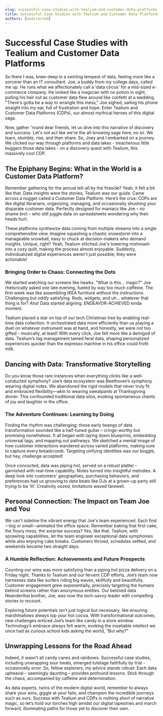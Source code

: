 ```yaml
---
slug: successful-case-studies-with-tealium-and-customer-data-platforms
title: Successful Case Studies with Tealium and Customer Data Platforms
authors: [undirected]
---
```



# Successful Case Studies with Tealium and Customer Data Platforms

So there I was, knee-deep in a swirling tempest of data, feeling more like a sorcerer than an IT consultant. Joe, a buddy from my college days, called me up. He runs what we affectionately call a 'data circus' for a mid-sized e-commerce company. He looked like a magician with no potion in sight, pulling his hair out as customer data flew around like confetti at a wedding. "There's gotta be a way to wrangle this mess," Joe sighed, sailing his phone straight into my ear, full of frustration and hope. Enter Tealium and Customer Data Platforms (CDPs), our almost mythical heroes of this digital saga. 

Now, gather 'round dear friends, let us dive into this narrative of discovery and success. Let's not act like we're the all-knowing sage here, no sir. We learn, stumble, rise, and then share. So, Joey and I embarked on a journey. We clicked our way through platforms and data lakes - treacherous little buggers those data lakes - on a discovery quest with Tealium, this massively cool CDP. 

## The Epiphany Begins: What in the World is a Customer Data Platform?

Remember gathering for the annual tell-all by the fireside? Yeah, it felt a bit like that. Data insights were the stories; Tealium was our guide. Came across a nugget called a Customer Data Platform. Here’s the crux: CDPs are like digital librarians, organizing, managing, and occasionally shushing your disparate customer data. Perfectly designed for maniacs like Joe – no shame bro! – who still juggle data on spreadsheets wondering why their heads hurt. 

These platforms synthesize data coming from multiple streams into a single comprehensible view. Imagine squashing a chaotic snowstorm into a manageable snowball, easy to chuck at decision-makers who demand insights. Unique, right? Yeah, Tealium stitched Joe's towering mishmash into a cozy quilt, making the process almost enjoyable. Suddenly, individualized digital experiences weren’t just possible; they were actionable!

### Bringing Order to Chaos: Connecting the Dots

We started watching our screens like hawks. "What is this... magic?" Joe rhetorically asked one late evening, fueled by way too much caffeine. The first week was like assembling IKEA furniture without the instructions. Challenging but oddly satisfying. Rods, widgets, and uh... whatever that thing is for? Aha! Data started aligning. ENDEAVOR-ACHIEVED kinda moment. 

Tealium placed a star on top of our tech Christmas tree by enabling real-time data collection. It orchestrated data more efficiently than us playing a duet on whatever instrument was at hand, and honestly, we were not too gifted - musically, at least! With every click, Joe felt more like a demigod of data. Tealium’s tag management tamed feral data, shaping personalized experiences quicker than the espresso machine in his office could froth milk.

## Dancing with Data: Transformative Storytelling

Do you know those rare instances when everything clicks like a well-conducted symphony? Joe’s data ecosystem was Beethoven’s symphony wearing digital notes. We abandoned the rigid models that never truly fit and embraced flexibility—akin to wearing sweatpants at Thanksgiving dinner. This confounded traditional data silos, evoking spontaneous chants of joy and laughter in the office. 

### The Adventure Continues: Learning by Doing

Finding the rhythm was challenging; those early twangs of data transformation sounded like a half-tuned guitar – cringe-worthy but promising nonetheless. It all began with laying down blueprints,  embedding universal tags, and mapping out pathways. We sketched a mental image of how customer interactions wandered across varied platforms, making sure to capture every breadcrumb. Targeting unifying identities was our boggle, but hey, challenge accepted! 

Once concocted, data was piping hot, served on a robust platter - garnished with real-time capability. Notes turned into insightful melodies. A deep look into customers' geographies, purchasing behaviors,  and preferences had us grooving to data beats like DJs at a grown-up party still trying to be ‘lit’. Creativity oozed, limitations waved farewell. 

## Personal Connection: The Impact on Team Joe and You

We can't sideline the vibrant energy that Joe's team experienced. Each find—big or small—animated the office space. Remember baking that first cake, the floury mess, the surprise success? Yes, like that. Tealium, with sprawling capabilities, let the team engineer exceptional data symphonies while also enjoying cake breaks. Customers thrived, schedules settled, and weekends became two straight days. 

### A Humble Reflection: Achievements and Future Prospects

Counting our wins was more satisfying than a piping hot pizza delivery on a Friday night. Thanks to Tealium and our fervent CDP efforts, Joe’s team now harnesses data like surfers riding big waves, skillfully and beautifully. Customer engagement grew exponentially, precisely targeting the humans behind screens rather than anonymous entities. Our beloved data Neanderthal brother, Joe, was now the tech-savvy leader with compelling stories to recount.

Exploring future potentials isn’t just logical but necessary, like ensuring marshmallows always top your hot cocoa. With transformational outcomes, new challenges enticed Joe’s team like candy in a store window.  Technology’s embrace always felt warm, evoking the insatiable intellect we once had as curious school kids asking the world, “But why?”

## Unwrapping Lessons for the Road Ahead

Indeed, it wasn’t all candy canes and rainbows. Successful case studies, including unwrapping sour treats, emerged tutelage faithfully by trial - occasionally error. So, fellow explorers, my advice stands robust: Each data upheaval – seemingly daunting – provides profound lessons. Stick through the chaos, accompanied by caffeine and determination. 

As data experts, twins of the modern digital world, remember to always share your wins, giggle at your fails, and champion the incredible journeys such as ours. Success with Tealium and CDPs is nothing short of narrative magic, so let’s hold our torches high amidst our digital tapestries and march forward, illuminating paths for those yet to discover their own.